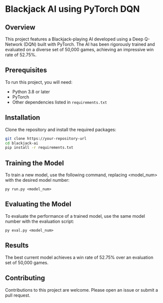 # Blackjack AI using PyTorch DQN

## Overview
This project features a Blackjack-playing AI developed using a Deep Q-Network (DQN) built with PyTorch. The AI has been rigorously trained and evaluated on a diverse set of 50,000 games, achieving an impressive win rate of 52.75%.

## Prerequisites
To run this project, you will need:
- Python 3.8 or later
- PyTorch
- Other dependencies listed in `requirements.txt`

## Installation
Clone the repository and install the required packages:
```bash
git clone https://your-repository-url
cd blackjack-ai
pip install -r requirements.txt
```

## Training the Model
To train a new model, use the following command, replacing <model_num> with the desired model number:
```
py run.py <model_num>
```

## Evaluating the Model
To evaluate the performance of a trained model, use the same model number with the evaluation script:
```
py eval.py <model_num>
```

## Results
The best current model achieves a win rate of 52.75% over an evaluation set of 50,000 games.

## Contributing
Contributions to this project are welcome. Please open an issue or submit a pull request.
